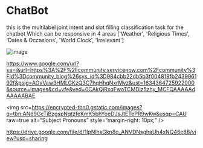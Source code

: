 # ChatBot
this is the multilabel joint intent and slot filling classification task for the chatbot Which can be responsive in 4 areas ['Weather', 'Religious Times', 'Dates & Occasions', 'World Clock', 'Irrelevant']


![image](https://user-images.githubusercontent.com/52626257/137441061-d0a7de16-51b6-44a2-a4c3-757231297468.png)


https://www.google.com/url?sa=i&url=https%3A%2F%2Fcommunity.servicenow.com%2Fcommunity%3Fid%3Dcommunity_blog%26sys_id%3D984cbb22db5b3f004819fb243996192f&psig=AOvVaw3HMLGKzQ3C7hqHhqNxrMvz&ust=1634364725922000&source=images&cd=vfe&ved=0CAkQjRxqFwoTCMDlz5zhy_MCFQAAAAAdAAAAABAE

<img
src=https://encrypted-tbn0.gstatic.com/images?q=tbn:ANd9GcTiBzgspNqtzfeKmK5bhYoeDJsJtETePR9wKw&usqp=CAU
raw=true
alt=“Subject Pronouns”
style=“margin-right: 10px;”
/>


https://drive.google.com/file/d/1lpNlhsGkn8o_ANVDNsghaUh4xNQ46c88/view?usp=sharing
